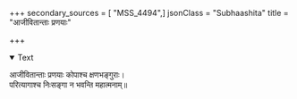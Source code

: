 +++
secondary_sources = [ "MSS_4494",]
jsonClass = "Subhaashita"
title = "आजीवितान्ताः प्रणयाः"

+++

<details open><summary>Text</summary>

आजीवितान्ताः प्रणयाः कोपाश्च क्षणभङ्गुराः।  
परित्यागाश्च निःसङ्गा न भवन्ति महात्मनाम्॥
</details>
